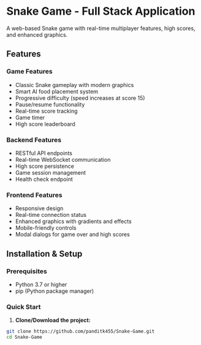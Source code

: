 # Snake Game - Full Stack Application

A web-based Snake game with real-time multiplayer features, high scores, and enhanced graphics.

## Features

### Game Features
- Classic Snake gameplay with modern graphics
- Smart AI food placement system
- Progressive difficulty (speed increases at score 15)
- Pause/resume functionality
- Real-time score tracking
- Game timer
- High score leaderboard

###  Backend Features
- RESTful API endpoints
- Real-time WebSocket communication
- High score persistence
- Game session management
- Health check endpoint

###  Frontend Features
- Responsive design
- Real-time connection status
- Enhanced graphics with gradients and effects
- Mobile-friendly controls
- Modal dialogs for game over and high scores

## Installation & Setup

### Prerequisites
- Python 3.7 or higher
- pip (Python package manager)

### Quick Start

1. **Clone/Download the project:**
```bash
git clone https://github.com/panditk455/Snake-Game.git
cd Snake-Game
